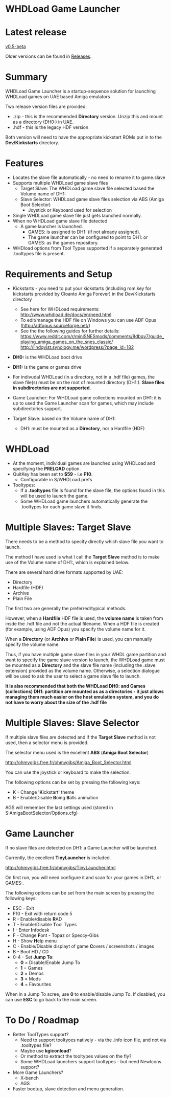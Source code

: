 # WHDLoad Game Launcher

# Latest release

[v0.5-beta](https://github.com/solarmon/WHDLoad-Game-Launcher/releases/tag/v0.5-beta)

Older versions can be found in [Releases](https://github.com/solarmon/WHDLoad-Game-Launcher/releases).

# Summary

WHDLoad Game Launcher is a startup-sequence solution for launching WHDLoad games on UAE based Amiga emulators

Two release version files are provided:

* .zip - this is the recommended **Directory** version. Unzip this and mount as a directory (DH0:) in UAE.
* .hdf - this is the legacy HDF version

Both version will need to have the appropriate kickstart ROMs put in to the **Dev/Kickstarts** directory.

# Features

* Locates the slave file automatically - no need to rename it to game.slave
* Supports multiple WHDLoad game slave files
   * Target Slave: The WHDLoad game slave file selected based the Volume name of DH1:
   * Slave Selector: WHDLoad game slave files selection via ABS (Amiga Boot Selector)
      * Joystick or Keyboard used for selection
* Single WHDLoad game slave file just gets launched normally.
* When no WHDLoad game slave file detected
   * A game launcher is launched.
     - GAMES: is assigned to DH1: (if not already assigned).
     - The game launcher can be configured to point to DH1: or GAMES: as the games repository.
* WHDload options from Tool Types supported if a separately generated .tooltypes file is present.

# Requirements and Setup

* Kickstarts - you need to put your kickstarts (including rom.key for kickstarts provided by Cloanto Amiga Forever) in the Dev/Kickstarts directory
  - See here for WHDLoad requirements: http://www.whdload.de/docs/en/need.html
  - To edit/manage the HDF file on Windows you can use ADF Opus (http://adfopus.sourceforge.net/)
  - See the the following guides for further details:
https://www.reddit.com/r/miniSNESmods/comments/8dbqv7/guide_playing_amiga_games_on_the_snes_classic/ http://lindqvist.synology.me/wordpress/?page_id=182

* **DH0:** is the WHDLoad boot drive
* **DH1:** is the game or games drive
* For indivudal WHDLoad (in a directory, not in a .hdf file) games, the slave file(s) must be on the root of mounted directory (DH1:). **Slave files in subdirectories are not supported**.
* Game Launcher: For WHDLoad game collections mounted on DH1: it is up to used the Game Launcher scan for games, which may include subdirectories support.
* Target Slave: based on the Volume name of DH1:
   - DH1: must be mounted as a **Directory**, nor a Hardfile (HDF)

# WHDLoad

* At the moment, individual games are launched using WHDLoad and specifying the **PRELOAD** option.
* QuitKey has been set to **$59** - i.e **F10**.
  - Configurable in S/WHDLoad.prefs
* Tooltypes:
   - If a **.tooltypes** file is found for the slave file, the options found in this will be used to launch the game.
   - Some WHDLoad game launchers automatically generate the .tooltypes for each game slave it finds.

# Multiple Slaves: Target Slave

There needs to be a method to specify directly which slave file you want to launch.

The method I have used is what I call the **Target Slave** method is to make use of the Volume name of DH1:, which is explained below.

There are several hard drive formats supported by UAE:

* Directory
* Hardfile (HDF)
* Archive
* Plain File

The first two are generally the preferred/typical methods.

However, when a **Hardfile** HDF file is used, the **volume name** is taken from insde the .hdf file and not the actual filename. When a HDF file is created (for example, using ADF Opus) you specify the volume name for it.

When a **Directory** (or **Archive** or **Plain File**) is used, you can manually specify the volume name.

Thus, if you have multiple game slave files in your WHDL game partition and want to specify the game slave version to launch, the WHDLoad game must be mounted as a **Directory** and the slave file name (including the .slave extension) provided as the volume name. Otherwise, a selection dialogue will be used to ask the user to select a game slave file to launch.

**It is also recommended that both the WHDLoad DH0: and Games (collections) DH1: partition are mounted as as a directories - it just allows managing them much easier on the host emulation system, and you do not have to worry about the size of the .hdf file**

# Multiple Slaves: Slave Selector

If multiple slave files are detected and if the **Target Slave** method is not used, then a selector menu is provided.

The selector menu used is the excellent **ABS** (**Amiga Boot Selector**)

http://ohmygibs.free.fr/ohmygibs/Amiga_Boot_Selector.html

You can use the joystick or keyboard to make the selection.

The following options can be set by pressing the following keys:

* K - Change '**K**ickstart' theme
* B - Enable/Disable **B**oing **B**alls animation

AGS will remember the last settings used (stored in S:AmigaBootSelector/Options.cfg)


# Game Launcher

If no slave files are detected on DH1: a Game Launcher will be launched.

Currently, the excellent **TinyLauncher** is included.

http://ohmygibs.free.fr/ohmygibs/TinyLauncher.html

On first run, you will need configure it and scan for your games in DH1:, or GAMES:.

The following options can be set from the main screen by pressing the following keys:

* ESC - Exit
* F10 - Exit with return code 5
* R - Enable/disable **R**AD
* T - Enable/Disable **T**ool Types
* I - Enter **I**nfodesk
* F - Change **F**ont - Topaz or Speccy-Gibs
* H - Show **H**elp menu
* C - Enable/Disable displayt of game **C**overs / screenshots / images
* B - Boot HD / CD
* 0-4 - Set **Jump To**:
  - **0** = Disable/Enable Jump To
  - **1** = Games
  - **2** = Demos
  - **3** = Mods
  - **4** = Favourites

When in a Jump To scree, use **0** to enable/disable Jump To. If disabled, you can use **ESC** to go back to the main screen.

# To Do / Roadmap

* Better ToolTypes support?
   - Need to support tooltyoes natively - via the .info icon file, and not via .tooltypes file?
   - Maybe use **kgiconload**?
   - Or method to extract the tooltypes values on the fly?
   - Some WHDLoad launchers support tooltypes - but need NewIcons support?
* More Game Launchers?
  - X-bench
  - AGS
* Faster bootup, slave detection and menu generation.
